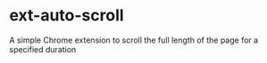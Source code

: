 # ext-auto-scroll
A simple Chrome extension to scroll the full length of the page for a specified duration
